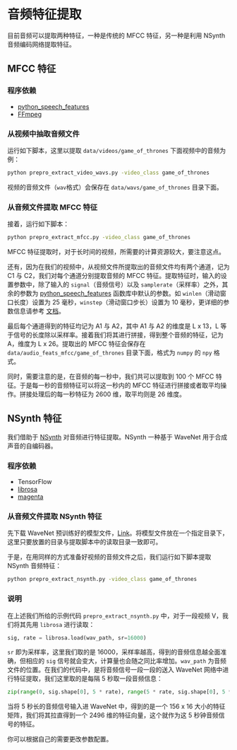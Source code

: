 # 音频特征提取
目前音频可以提取两种特征，一种是传统的 MFCC 特征，另一种是利用 NSynth 音频编码网络提取特征。

## MFCC 特征

### 程序依赖
 - [python_speech_features](https://github.com/jameslyons/python_speech_features)
 - [FFmpeg](https://www.ffmpeg.org/download.html)

### 从视频中抽取音频文件
运行如下脚本，这里以提取 `data/videos/game_of_thrones` 下面视频中的音频为例：
```bash
python prepro_extract_video_wavs.py -video_class game_of_thrones
```

视频的音频文件（`wav`格式）会保存在 `data/wavs/game_of_thrones` 目录下面。

### 从音频文件提取 MFCC 特征
接着，运行如下脚本：
```bash
python prepro_extract_mfcc.py -video_class game_of_thrones
```
MFCC 特征提取时，对于长时间的视频，所需要的计算资源较大，要注意这点。

还有，因为在我们的视频中，从视频文件所提取出的音频文件均有两个通道，记为 C1 与 C2，我们对每个通道分别提取音频的 MFCC 特征。提取特征时，输入的设置参数中，除了输入的 `signal`（音频信号）以及 `samplerate`（采样率）之外，其余的参数为 [python_speech_features](https://github.com/jameslyons/python_speech_features) 函数库中默认的参数。如 `winlen`（滑动窗口长度）设置为 25 毫秒，`winstep`（滑动窗口步长）设置为 10 毫秒，更详细的参数信息请参考 [文档](https://github.com/jameslyons/python_speech_features/blob/master/README.rst)。

最后每个通道得到的特征均记为 A1 与 A2，其中 A1 与 A2 的维度是 L x 13，L 等于信号的长度除以采样率。接着我们将其进行拼接，得到整个音频的特征，记为 A，维度为 L x 26。提取出的 MFCC 特征会保存在 `data/audio_feats_mfcc/game_of_thrones` 目录下面，格式为 `numpy` 的 `npy` 格式。

同时，需要注意的是，在音频的每一秒中，我们共可以提取到 100 个 MFCC 特征。于是每一秒的音频特征可以将这一秒内的 MFCC 特征进行拼接或者取平均操作。拼接处理后的每一秒特征为 2600 维，取平均则是 26 维度。


## NSynth 特征
我们借助于 [NSynth](https://github.com/tensorflow/magenta/tree/master/magenta/models/nsynth) 对音频进行特征提取。NSynth 一种基于 WaveNet 用于合成声音的自编码器。

### 程序依赖 
 - TensorFlow
 - [librosa](https://github.com/librosa/librosa)
 - [magenta](https://github.com/tensorflow/magenta/tree/master/magenta/models)

### 从音频文件提取 NSynth 特征
先下载 WaveNet 预训练好的模型文件，[Link](https://drive.google.com/file/d/1r7Di_3p-vGXBG5q1LCBbg1tie_Hhzzjd/view?usp=sharing)。将模型文件放在一个指定目录下，这里只要放置的目录与提取脚本中的读取目录一致即可。

于是，在用同样的方式准备好视频的音频文件之后，我们运行如下脚本提取 NSynth 音频特征：
```bash
python prepro_extract_nsynth.py -video_class game_of_thrones
```

### 说明
在上述我们所给的示例代码 `prepro_extract_nsynth.py` 中，对于一段视频 V，我们将其先用 `librosa` 进行读取：
```python
sig, rate = librosa.load(wav_path, sr=16000)
```
`sr` 即为采样率，这里我们取的是 16000，采样率越高，得到的音频信息越全面准确，但相应的 `sig` 信号就会变大，计算量也会随之同比率增加。`wav_path` 为音频文件的位置。在我们的代码中，是将音频信号一段一段的送入 WaveNet 网络中进行特征提取，我们这里取的是每隔 5 秒取一段音频信息：
```python
zip(range(0, sig.shape[0], 5 * rate), range(5 * rate, sig.shape[0], 5 * rate))
```
当将 5 秒长的音频信号输入进 WaveNet 中，得到的是一个 156 x 16 大小的特征矩阵，我们将其拉直得到一个 2496 维的特征向量，这个就作为这 5 秒钟音频信号的特征。

你可以根据自己的需要更改参数配置。
